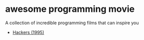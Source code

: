 # awesome programming movie
A collection of incredible programming films that can inspire you
- [Hackers (1995)](https://www.imdb.com/title/tt0113243/)
